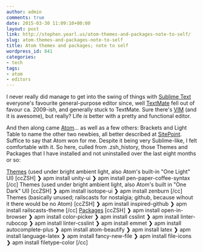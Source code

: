 ```yaml
---
author: admin
comments: true
date: 2015-03-30 11:09:10+00:00
layout: post
link: http://stephen.yearl.us/atom-themes-and-packages-note-to-self/
slug: atom-themes-and-packages-note-to-self
title: Atom themes and packages; note to self
wordpress_id: 841
categories:
- tech
tags:
- atom
- editors
---
```


I never really did manage to get into the swing of things with [Sublime Text](http://www.sublimetext.com/) everyone's favourite general-purpose editor since, well [TextMate](https://macromates.com/) fell out of favour ca. 2009-ish, and generally stuck to TextMate. Sure there's [VIM](http://www.vim.org/) (and it is awesome), but really? Life _is_ better with a pretty and functional editor.

And then along came [Atom](https://atom.io/)... as well as a few others: Brackets and Light Table to name the other two newbies, all better described at [SitePoint](http://www.sitepoint.com/sitepoint-smackdown-atom-vs-brackets-vs-light-table-vs-sublime-text/). Suffice to say that Atom won for me. Despite it being very Sublime-like, I felt comfortable with it. So here, culled from .zsh_history, those Themes and Packages that I have installed and not uninstalled over the last eight months or so:

[Themes](https://atom.io/themes) (used under bright ambient light, also Atom's built-in "One Light" UI)
[ccZSH]
❯ apm install unity-ui
❯ apm install pen-paper-coffee-syntax
[/cc]
Themes (used under bright ambient light, also Atom's built in "One Dark" UI)
[ccZSH]
❯ apm install isotope-ui
❯ apm install zenburn
[/cc]
Themes (basically unused; railscasts for nostalgia; github, because wihout it there would be no Atom)
[ccZSH]
❯ apm install inspired-github
❯ apm install railscasts-theme
[/cc]
[Packages](https://atom.io/packages)
[ccZSH]
❯ apm install open-in-browser
❯ apm install color-picker
❯ apm install csslint
❯ apm install linter-rubocop
❯ apm install linter-csslint
❯ apm install emmet
❯ apm install autocomplete-plus
❯ apm install atom-beautify
❯ apm install latex
❯ apm install language-latex
❯ apm install fancy-new-file
❯ apm install file-icons
❯ apm install filetype-color
[/cc]
